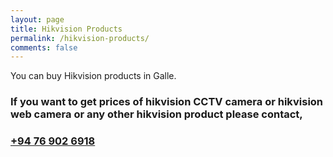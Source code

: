 ```yaml
---
layout: page
title: Hikvision Products
permalink: /hikvision-products/
comments: false
---
```


You can buy Hikvision products in Galle.

### If you want to get prices of hikvision CCTV camera or hikvision web camera or any other hikvision product please contact,

<h3><a href="tel:=+94769026918">+94 76 902 6918</a></h3>